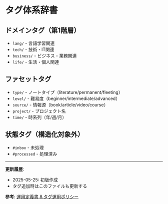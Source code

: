 # タグ体系辞書

## ドメインタグ（第1階層）
- `lang/` - 言語学習関連
- `tech/` - 技術・IT関連  
- `business/` - ビジネス・業務関連
- `life/` - 生活・個人関連

## ファセットタグ
- `type/` - ノートタイプ（literature/permanent/fleeting）
- `level/` - 難易度（beginner/intermediate/advanced）
- `source/` - 情報源（book/article/video/course）
- `project/` - プロジェクト名
- `time/` - 時系列（年/週/月）

## 状態タグ（構造化対象外）
- `#inbox` - 未処理
- `#processed` - 処理済み

---

**更新履歴**:
- 2025-05-25: 初版作成
- タグ追加時はこのファイルも更新する

**参考**: [運用定義書 8.タグ運用ポリシー](../../docs/ops_manual.md#8-タグ運用ポリシー構造化管理) 